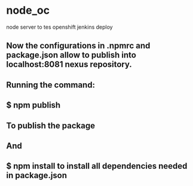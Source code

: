 # node_oc



node server to tes openshift jenkins deploy


## Now the configurations in .npmrc and package.json allow to publish into localhost:8081 nexus repository.

## Running the command: 

## $ npm publish 

## To publish the package

## And

## $ npm install to install all dependencies needed in package.json
